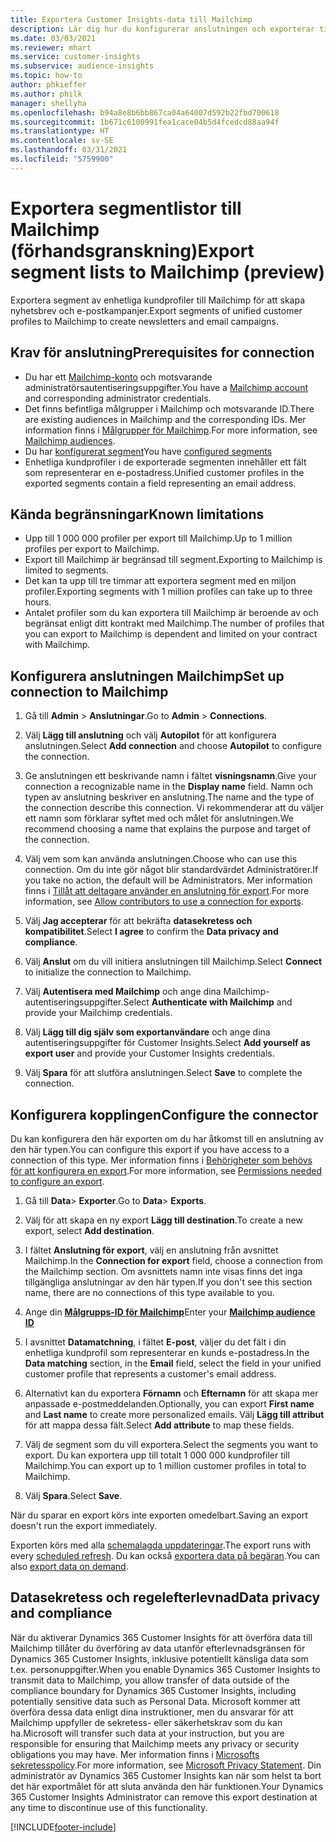 ```yaml
---
title: Exportera Customer Insights-data till Mailchimp
description: Lär dig hur du konfigurerar anslutningen och exporterar till Mailchimp.
ms.date: 03/03/2021
ms.reviewer: mhart
ms.service: customer-insights
ms.subservice: audience-insights
ms.topic: how-to
author: phkieffer
ms.author: philk
manager: shellyha
ms.openlocfilehash: b94a8e8b6bb867ca04a64007d592b22fbd700618
ms.sourcegitcommit: 1b671c6100991fea1cace04b5d4fcedcd88aa94f
ms.translationtype: HT
ms.contentlocale: sv-SE
ms.lasthandoff: 03/31/2021
ms.locfileid: "5759900"
---
```

# <a name="export-segment-lists-to-mailchimp-preview"></a><span data-ttu-id="8d83b-103">Exportera segmentlistor till Mailchimp (förhandsgranskning)</span><span class="sxs-lookup"><span data-stu-id="8d83b-103">Export segment lists to Mailchimp (preview)</span></span>

<span data-ttu-id="8d83b-104">Exportera segment av enhetliga kundprofiler till Mailchimp för att skapa nyhetsbrev och e-postkampanjer.</span><span class="sxs-lookup"><span data-stu-id="8d83b-104">Export segments of unified customer profiles to Mailchimp to create newsletters and email campaigns.</span></span>

## <a name="prerequisites-for-connection"></a><span data-ttu-id="8d83b-105">Krav för anslutning</span><span class="sxs-lookup"><span data-stu-id="8d83b-105">Prerequisites for connection</span></span>

-   <span data-ttu-id="8d83b-106">Du har ett [Mailchimp-konto](https://mailchimp.com/) och motsvarande administratörsautentiseringsuppgifter.</span><span class="sxs-lookup"><span data-stu-id="8d83b-106">You have a [Mailchimp account](https://mailchimp.com/) and corresponding administrator credentials.</span></span>
-   <span data-ttu-id="8d83b-107">Det finns befintliga målgrupper i Mailchimp och motsvarande ID.</span><span class="sxs-lookup"><span data-stu-id="8d83b-107">There are existing audiences in Mailchimp and the corresponding IDs.</span></span> <span data-ttu-id="8d83b-108">Mer information finns i [Målgrupper för Mailchimp](https://mailchimp.com/help/create-audience/).</span><span class="sxs-lookup"><span data-stu-id="8d83b-108">For more information, see [Mailchimp audiences](https://mailchimp.com/help/create-audience/).</span></span>
-   <span data-ttu-id="8d83b-109">Du har [konfigurerat segment](segments.md)</span><span class="sxs-lookup"><span data-stu-id="8d83b-109">You have [configured segments](segments.md)</span></span>
-   <span data-ttu-id="8d83b-110">Enhetliga kundprofiler i de exporterade segmenten innehåller ett fält som representerar en e-postadress.</span><span class="sxs-lookup"><span data-stu-id="8d83b-110">Unified customer profiles in the exported segments contain a field representing an email address.</span></span>

## <a name="known-limitations"></a><span data-ttu-id="8d83b-111">Kända begränsningar</span><span class="sxs-lookup"><span data-stu-id="8d83b-111">Known limitations</span></span>

- <span data-ttu-id="8d83b-112">Upp till 1 000 000 profiler per export till Mailchimp.</span><span class="sxs-lookup"><span data-stu-id="8d83b-112">Up to 1 million profiles per export to Mailchimp.</span></span>
- <span data-ttu-id="8d83b-113">Export till Mailchimp är begränsad till segment.</span><span class="sxs-lookup"><span data-stu-id="8d83b-113">Exporting to Mailchimp is limited to segments.</span></span>
- <span data-ttu-id="8d83b-114">Det kan ta upp till tre timmar att exportera segment med en miljon profiler.</span><span class="sxs-lookup"><span data-stu-id="8d83b-114">Exporting segments with 1 million profiles can take up to three hours.</span></span> 
- <span data-ttu-id="8d83b-115">Antalet profiler som du kan exportera till Mailchimp är beroende av och begränsat enligt ditt kontrakt med Mailchimp.</span><span class="sxs-lookup"><span data-stu-id="8d83b-115">The number of profiles that you can export to Mailchimp is dependent and limited on your contract with Mailchimp.</span></span>

## <a name="set-up-connection-to-mailchimp"></a><span data-ttu-id="8d83b-116">Konfigurera anslutningen Mailchimp</span><span class="sxs-lookup"><span data-stu-id="8d83b-116">Set up connection to Mailchimp</span></span>

1. <span data-ttu-id="8d83b-117">Gå till **Admin** > **Anslutningar**.</span><span class="sxs-lookup"><span data-stu-id="8d83b-117">Go to **Admin** > **Connections**.</span></span>

1. <span data-ttu-id="8d83b-118">Välj **Lägg till anslutning** och välj **Autopilot** för att konfigurera anslutningen.</span><span class="sxs-lookup"><span data-stu-id="8d83b-118">Select **Add connection** and choose **Autopilot** to configure the connection.</span></span>

1. <span data-ttu-id="8d83b-119">Ge anslutningen ett beskrivande namn i fältet **visningsnamn**.</span><span class="sxs-lookup"><span data-stu-id="8d83b-119">Give your connection a recognizable name in the **Display name** field.</span></span> <span data-ttu-id="8d83b-120">Namn och typen av anslutning beskriver en anslutning.</span><span class="sxs-lookup"><span data-stu-id="8d83b-120">The name and the type of the connection describe this connection.</span></span> <span data-ttu-id="8d83b-121">Vi rekommenderar att du väljer ett namn som förklarar syftet med och målet för anslutningen.</span><span class="sxs-lookup"><span data-stu-id="8d83b-121">We recommend choosing a name that explains the purpose and target of the connection.</span></span>

1. <span data-ttu-id="8d83b-122">Välj vem som kan använda anslutningen.</span><span class="sxs-lookup"><span data-stu-id="8d83b-122">Choose who can use this connection.</span></span> <span data-ttu-id="8d83b-123">Om du inte gör något blir standardvärdet Administratörer.</span><span class="sxs-lookup"><span data-stu-id="8d83b-123">If you take no action, the default will be Administrators.</span></span> <span data-ttu-id="8d83b-124">Mer information finns i [Tillåt att deltagare använder en anslutning för export](connections.md#allow-contributors-to-use-a-connection-for-exports).</span><span class="sxs-lookup"><span data-stu-id="8d83b-124">For more information, see [Allow contributors to use a connection for exports](connections.md#allow-contributors-to-use-a-connection-for-exports).</span></span>

1. <span data-ttu-id="8d83b-125">Välj **Jag accepterar** för att bekräfta **datasekretess och kompatibilitet**.</span><span class="sxs-lookup"><span data-stu-id="8d83b-125">Select **I agree** to confirm the **Data privacy and compliance**.</span></span>

1. <span data-ttu-id="8d83b-126">Välj **Anslut** om du vill initiera anslutningen till Mailchimp.</span><span class="sxs-lookup"><span data-stu-id="8d83b-126">Select **Connect** to initialize the connection to Mailchimp.</span></span>

1. <span data-ttu-id="8d83b-127">Välj **Autentisera med Mailchimp** och ange dina Mailchimp-autentiseringsuppgifter.</span><span class="sxs-lookup"><span data-stu-id="8d83b-127">Select **Authenticate with Mailchimp** and provide your Mailchimp credentials.</span></span>

1. <span data-ttu-id="8d83b-128">Välj **Lägg till dig själv som exportanvändare** och ange dina autentiseringsuppgifter för Customer Insights.</span><span class="sxs-lookup"><span data-stu-id="8d83b-128">Select **Add yourself as export user** and provide your Customer Insights credentials.</span></span>

1. <span data-ttu-id="8d83b-129">Välj **Spara** för att slutföra anslutningen.</span><span class="sxs-lookup"><span data-stu-id="8d83b-129">Select **Save** to complete the connection.</span></span> 

## <a name="configure-the-connector"></a><span data-ttu-id="8d83b-130">Konfigurera kopplingen</span><span class="sxs-lookup"><span data-stu-id="8d83b-130">Configure the connector</span></span>

<span data-ttu-id="8d83b-131">Du kan konfigurera den här exporten om du har åtkomst till en anslutning av den här typen.</span><span class="sxs-lookup"><span data-stu-id="8d83b-131">You can configure this export if you have access to a connection of this type.</span></span> <span data-ttu-id="8d83b-132">Mer information finns i [Behörigheter som behövs för att konfigurera en export](export-destinations.md#set-up-a-new-export).</span><span class="sxs-lookup"><span data-stu-id="8d83b-132">For more information, see [Permissions needed to configure an export](export-destinations.md#set-up-a-new-export).</span></span>

1. <span data-ttu-id="8d83b-133">Gå till **Data**> **Exporter**.</span><span class="sxs-lookup"><span data-stu-id="8d83b-133">Go to **Data**> **Exports**.</span></span>

1. <span data-ttu-id="8d83b-134">Välj för att skapa en ny export **Lägg till destination**.</span><span class="sxs-lookup"><span data-stu-id="8d83b-134">To create a new export, select **Add destination**.</span></span>

1. <span data-ttu-id="8d83b-135">I fältet **Anslutning för export**, välj en anslutning från avsnittet Mailchimp.</span><span class="sxs-lookup"><span data-stu-id="8d83b-135">In the **Connection for export** field, choose a connection from the Mailchimp section.</span></span> <span data-ttu-id="8d83b-136">Om avsnittets namn inte visas finns det inga tillgängliga anslutningar av den här typen.</span><span class="sxs-lookup"><span data-stu-id="8d83b-136">If you don't see this section name, there are no connections of this type available to you.</span></span>

1. <span data-ttu-id="8d83b-137">Ange din **[Målgrupps-ID för Mailchimp](https://mailchimp.com/help/find-audience-id/)**</span><span class="sxs-lookup"><span data-stu-id="8d83b-137">Enter your **[Mailchimp audience ID](https://mailchimp.com/help/find-audience-id/)**</span></span>

3. <span data-ttu-id="8d83b-138">I avsnittet **Datamatchning**, i fältet **E-post**, väljer du det fält i din enhetliga kundprofil som representerar en kunds e-postadress.</span><span class="sxs-lookup"><span data-stu-id="8d83b-138">In the **Data matching** section, in the **Email** field, select the field in your unified customer profile that represents a customer's email address.</span></span> 

1. <span data-ttu-id="8d83b-139">Alternativt kan du exportera **Förnamn** och **Efternamn** för att skapa mer anpassade e-postmeddelanden.</span><span class="sxs-lookup"><span data-stu-id="8d83b-139">Optionally, you can export **First name** and **Last name** to create more personalized emails.</span></span> <span data-ttu-id="8d83b-140">Välj **Lägg till attribut** för att mappa dessa fält.</span><span class="sxs-lookup"><span data-stu-id="8d83b-140">Select **Add attribute** to map these fields.</span></span>

1. <span data-ttu-id="8d83b-141">Välj de segment som du vill exportera.</span><span class="sxs-lookup"><span data-stu-id="8d83b-141">Select the segments you want to export.</span></span> <span data-ttu-id="8d83b-142">Du kan exportera upp till totalt 1 000 000 kundprofiler till Mailchimp.</span><span class="sxs-lookup"><span data-stu-id="8d83b-142">You can export up to 1 million customer profiles in total to Mailchimp.</span></span>

1. <span data-ttu-id="8d83b-143">Välj **Spara**.</span><span class="sxs-lookup"><span data-stu-id="8d83b-143">Select **Save**.</span></span>

<span data-ttu-id="8d83b-144">När du sparar en export körs inte exporten omedelbart.</span><span class="sxs-lookup"><span data-stu-id="8d83b-144">Saving an export doesn't run the export immediately.</span></span>

<span data-ttu-id="8d83b-145">Exporten körs med alla [schemalagda uppdateringar](system.md#schedule-tab).</span><span class="sxs-lookup"><span data-stu-id="8d83b-145">The export runs with every [scheduled refresh](system.md#schedule-tab).</span></span> <span data-ttu-id="8d83b-146">Du kan också [exportera data på begäran](export-destinations.md#run-exports-on-demand).</span><span class="sxs-lookup"><span data-stu-id="8d83b-146">You can also [export data on demand](export-destinations.md#run-exports-on-demand).</span></span> 

## <a name="data-privacy-and-compliance"></a><span data-ttu-id="8d83b-147">Datasekretess och regelefterlevnad</span><span class="sxs-lookup"><span data-stu-id="8d83b-147">Data privacy and compliance</span></span>

<span data-ttu-id="8d83b-148">När du aktiverar Dynamics 365 Customer Insights för att överföra data till Mailchimp tillåter du överföring av data utanför efterlevnadsgränsen för Dynamics 365 Customer Insights, inklusive potentiellt känsliga data som t.ex. personuppgifter.</span><span class="sxs-lookup"><span data-stu-id="8d83b-148">When you enable Dynamics 365 Customer Insights to transmit data to Mailchimp, you allow transfer of data outside of the compliance boundary for Dynamics 365 Customer Insights, including potentially sensitive data such as Personal Data.</span></span> <span data-ttu-id="8d83b-149">Microsoft kommer att överföra dessa data enligt dina instruktioner, men du ansvarar för att Mailchimp uppfyller de sekretess- eller säkerhetskrav som du kan ha.</span><span class="sxs-lookup"><span data-stu-id="8d83b-149">Microsoft will transfer such data at your instruction, but you are responsible for ensuring that Mailchimp meets any privacy or security obligations you may have.</span></span> <span data-ttu-id="8d83b-150">Mer information finns i [Microsofts sekretesspolicy](https://go.microsoft.com/fwlink/?linkid=396732).</span><span class="sxs-lookup"><span data-stu-id="8d83b-150">For more information, see [Microsoft Privacy Statement](https://go.microsoft.com/fwlink/?linkid=396732).</span></span>
<span data-ttu-id="8d83b-151">Din administratör av Dynamics 365 Customer Insights kan när som helst ta bort det här exportmålet för att sluta använda den här funktionen.</span><span class="sxs-lookup"><span data-stu-id="8d83b-151">Your Dynamics 365 Customer Insights Administrator can remove this export destination at any time to discontinue use of this functionality.</span></span>

[!INCLUDE[footer-include](../includes/footer-banner.md)]
